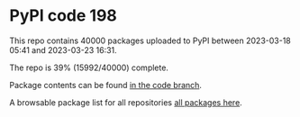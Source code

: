 # PyPI code 198

This repo contains 40000 packages uploaded to PyPI between 
2023-03-18 05:41 and 2023-03-23 16:31.

The repo is 39% (15992/40000) complete.

Package contents can be found [in the code branch](https://github.com/pypi-data/pypi-mirror-198/tree/code/packages).

A browsable package list for all repositories [all packages here](https://pypi-data.github.io/website/repositories/pypi-mirror-198).


